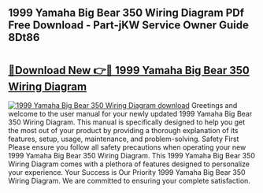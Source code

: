 ## 1999 Yamaha Big Bear 350 Wiring Diagram PDf Free Download - Part-jKW Service Owner Guide 8Dt86

# <h2><a href="http://dfnyv1w.blite.top/?on=1999+Yamaha+Big+Bear+350+Wiring+Diagram">🔗Download New 👉🔴 1999 Yamaha Big Bear 350 Wiring Diagram</a></h2>

[![1999 Yamaha Big Bear 350 Wiring Diagram download](https://i.imgur.com/lujVjoI.png)](http://dfnyv1w.blite.top/?on=1999+Yamaha+Big+Bear+350+Wiring+Diagram)
Greetings and welcome to the user manual for your newly updated 1999 Yamaha Big Bear 350 Wiring Diagram. This manual is specifically designed to help you get the most out of your product by providing a thorough explanation of its features, setup, usage, maintenance, and problem-solving. Safety First Please ensure you follow all safety precautions when operating your new 1999 Yamaha Big Bear 350 Wiring Diagram. This 1999 Yamaha Big Bear 350 Wiring Diagram comes with a plethora of features designed to personalize your experience. Your Success is Our Priority 1999 Yamaha Big Bear 350 Wiring Diagram. We are committed to ensuring your complete satisfaction.
